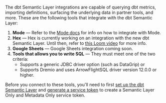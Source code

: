 <!-- turn this list into sections once more docs are provided -->
The dbt Semantic Layer integrations are capable of querying dbt metrics, importing definitions, surfacing the underlying data in partner tools, and more.  These are the following tools that integrate with the dbt Semantic Layer:

1. **Mode** &mdash; Refer to the [Mode docs](https://mode.com/help/articles/supported-databases/#dbt-semantic-layer) for info on how to integrate with Mode.
1. **Hex** &mdash; Hex is currently working on an integration with the new dbt Semantic Layer. Until then, refer to [this Loom video](https://www.loom.com/share/752e85aabfbf4fa585008a5598f3517a) for more info. 
1. **Google Sheets** &mdash; Google Sheets integration coming soon.
1. **Tools that allows you to write SQL** &mdash; They must meet one of the two criteria: 
    * Supports a generic JDBC driver option (such as DataGrip) or 
    * Supports Dremio and uses ArrowFlightSQL driver version 12.0.0 or higher.

Before you connect to these tools, you'll need to first [set up the dbt Semantic Layer](/docs/use-dbt-semantic-layer/setup-sl) and [generate a service token](/docs/dbt-cloud-apis/service-tokens) to create a Semantic Layer Only and Metadata Only service token. 
